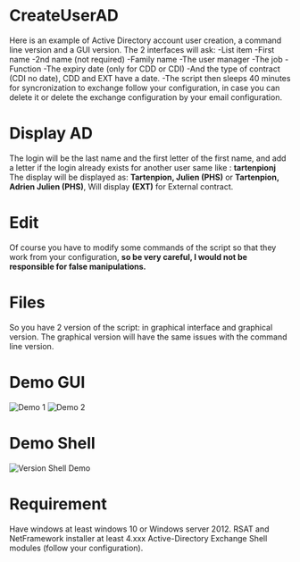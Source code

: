 # CreateUserAD

Here is an example of Active Directory account user creation, a command line version and a GUI version.
The 2 interfaces will ask:
	 -List item
	 -First name
	-2nd name (not required)
	-Family name
	-The user manager
	-The job
	-Function
	-The expiry date (only for CDD or CDI)
	-And the type of contract (CDI no date), CDD and EXT have a date.
	-The script then sleeps 40 minutes for syncronization to exchange follow your configuration, in case you can delete it or delete the exchange configuration by your email configuration.

# Display AD
The login will be the last name and the first letter of the first name, and add a letter if the login already exists for another user same like : **tartenpionj**
The display will be displayed as: **Tartenpion, Julien (PHS)** or **Tartenpion, Adrien Julien (PHS)**, Will display **(EXT)** for External contract.

# Edit
Of course you have to modify some commands of the script so that they work from your configuration, **so be very careful, I would not be responsible for false manipulations.**

# Files

So you have 2 version of the script: in graphical interface and graphical version. The graphical version will have the same issues with the command line version.

# Demo GUI
![Demo 1](https://i.postimg.cc/Hj1GdBfC/usergui1.jpg)
![Demo 2](https://i.postimg.cc/63vJg8QS/usergui2.jpg)

# Demo Shell 
![Version Shell Demo](https://i.postimg.cc/2y9QWSQk/usershell1.jpg)

# Requirement
 
Have windows at least windows 10 or Windows server 2012.
RSAT and NetFramework installer at least 4.xxx
Active-Directory Exchange Shell modules (follow your configuration).

